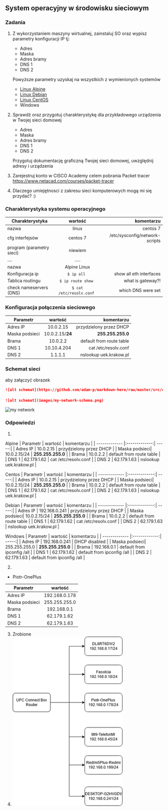 ## System operacyjny w środowisku sieciowym

### Zadania


1. Z wykorzystaniem maszyny wirtualnej, zainstaluj SO oraz wypisz parametry konfiguracji IP tj:
   * Adres
   * Maska
   * Adres bramy
   * DNS 1
   * DNS 2
    
    Powyższe parametry uzyskaj na wszystkich z wymienionych systemów

   * [Linux Alpine](https://alpinelinux.org/)
   * [Linux Debian](https://www.debian.org/)
   * [Linux CentOS](https://www.centos.org/)
   * Windows 

2. Sprawdź oraz przygotuj charakterystykę dla przykładowego urządzenia w Twojej sieci domowej
   * Adres
   * Maska
   * Adres bramy
   * DNS 1
   * DNS 2
  
    Przygotuj dokumentację graficzną Twojej sieci domowej, uwzględnij adresy i urządzenia

3. Zarejestruj konto w CISCO Academy celem pobrania Packet tracer 
   https://www.netacad.com/courses/packet-tracer

4. Dlaczego umiejętnosci z zakresu sieci komputerowych mogą mi się przydać? :)


### Charakterystyka systemu operacyjnego

| Charakterystyka           | wartość               | komentarzu                |
| -------------             |:-------------:        | -----:                    |
| nazwa                     | linux                 | centos 7                  |
| cfg interfejsów           | centos 7 | /etc/sysconfig/network-scripts         |
| program (parametry sieci) | niewiem               |                           |
| ....                      | .....                 |                           |
| nazwa                     | Alpine Linux          |                           |
| Konfiguracja ip           | ``$ ip all ``         | show all eth interfaces   | 
| Tablica routingu          | ``$ ip route show ``  | what is gateway?!         | 
| check nameservers (DNS)   | ``$ cat /etc/resolv.conf ``  | which DNS were set | 

### Konfiguracja połączenia sieciowego

| Parametr | wartość           | komentarzu |
| ------------- |:-------------:| -----:|
| Adres IP      | 10.0.2.15        | przydzielony przez DHCP |
| Maska podsieci| 10.0.2.15/**24** | **255.255.255.0**    |
| Brama         | 10.0.2.2         | default from route table |
| DNS 1         | 10.10.4.204      | cat /etc/resolv.conf     |
| DNS 2         | 1.1.1.1          | nslookup uek.krakow.pl   |

### Schemat sieci

aby załączyć obrazek 

```markdown
![alt schemat](https://github.com/adam-p/markdown-here/raw/master/src/common/images/icon48.png)![alt schemat](https://github.com/adam-p/markdown-here/raw/master/src/common/images/icon48.png)

![alt schemat](images/my-network-schema.png)
```

![my network](network.png)


### Odpowiedzi

1.
Alpine
| Parametr | wartość           | komentarzu |
| ------------- |:-------------:| -----:|
| Adres IP      | 10.0.2.15        | przydzielony przez DHCP |
| Maska podsieci| 10.0.2.15/24 | **255.255.255.0**    |
| Brama         | 10.0.2.2         | default from route table |
| DNS 1         | 62.179.1.62      | cat /etc/resolv.conf     |
| DNS 2         | 62.179.1.63          | nslookup uek.krakow.pl   |


Centos
| Parametr | wartość           | komentarzu |
| ------------- |:-------------:| -----:|
| Adres IP      | 10.0.2.15        | przydzielony przez DHCP |
| Maska podsieci| 10.0.2.15/24 | **255.255.255.0**    |
| Brama         | 10.0.2.2         | default from route table |
| DNS 1         | 62.179.1.62      | cat /etc/resolv.conf     |
| DNS 2         | 62.179.1.63          | nslookup uek.krakow.pl   |


Debian
| Parametr | wartość           | komentarzu |
| ------------- |:-------------:| -----:|
| Adres IP      | 192.168.0.241        | przydzielony przez DHCP |
| Maska podsieci| 10.0.2.15/24 | **255.255.255.0**    |
| Brama         | 10.0.2.2         | default from route table |
| DNS 1         | 62.179.1.62      | cat /etc/resolv.conf     |
| DNS 2         | 62.179.1.63          | nslookup uek.krakow.pl   |


Windows
| Parametr | wartość           | komentarzu |
| ------------- |:-------------:| -----:|
| Adres IP      | 192.168.0.241        | DHCP disabled |
| Maska podsieci| 255.255.255.0 | **255.255.255.0**    |
| Brama         | 192.168.0.1         | default from ipconfig /all |
| DNS 1         | 62.179.1.62      | default from ipconfig /all     |
| DNS 2         | 62.179.1.63          | default from ipconfig /all   |

2. 
* Piotr-OnePlus

| Parametr | wartość           | 
| ------------- |:-------------:|
| Adres IP      | 192.168.0.178        |
| Maska podsieci| 255.255.255.0 |
| Brama         | 192.168.0.1         |
| DNS 1         | 62.179.1.62      |
| DNS 2         | 62.179.1.63          |

3. Zrobione
4. ![my network](schemat.png)
